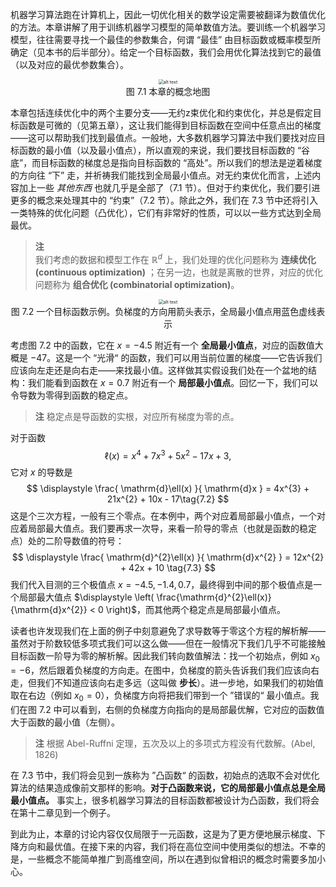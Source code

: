 
机器学习算法跑在计算机上，因此一切优化相关的数学设定需要被翻译为数值优化的方法。本章讲解了用于训练机器学习模型的简单数值方法。要训练一个机器学习模型，往往需要寻找一个最佳的参数集合，何谓 “最佳” 由目标函数或概率模型所确定（见本书的后半部分）。给定一个目标函数，我们会用优化算法找到它的最值（以及对应的最优参数集合）。

<center>
<img src="ch7/attachments/Pasted%20image%2020250625153238.png" alt="alt text" style="zoom:50%;">
</center>
<center>图 7.1 本章的概念地图</center>

本章包括连续优化中的两个主要分支——无约z束优化和约束优化，并总是假定目标函数是可微的（见第五章），这让我们能得到目标函数在空间中任意点出的梯度——这可以帮助我们找到最值点。一般地，大多数机器学习算法中我们要找对应目标函数的最小值（以及最小值点），所以直观的来说，我们要找目标函数的 “谷底”，而目标函数的梯度总是指向目标函数的 “高处”。所以我们的想法是逆着梯度的方向往 “下” 走，并祈祷我们能找到全局最小值点。对无约束优化而言，上述内容加上一些 *其他东西* 也就几乎是全部了（7.1 节）。但对于约束优化，我们要引进更多的概念来处理其中的 “约束”（7.2 节）。除此之外，我们在 7.3 节中还将引入一类特殊的优化问题（凸优化），它们有非常好的性质，可以以一些方式达到全局最优。

> **注**  
> 我们考虑的数据和模型工作在 $\mathbb{R}^{d}$ 上，我们处理的优化问题称为 **连续优化 (continuous optimization)** ；在另一边，也就是离散的世界，对应的优化问题称为 **组合优化 (combinatorial optimization)**。

<center>
<img src="ch7/attachments/Pasted%20image%2020250625151536.png" alt="alt text" style="zoom:50%;">
</center>
<center>图 7.2 一个目标函数示例。负梯度的方向用箭头表示，全局最小值点用蓝色虚线表示</center>

考虑图 7.2 中的函数，它在 $x = -4.5$ 附近有一个 **全局最小值点**，对应的函数值大概是 $-47$。这是一个 “光滑“ 的函数，我们可以用当前位置的梯度——它告诉我们应该向左走还是向右走——来找最小值。这样做其实假设我们处在一个盆地的结构：我们能看到函数在 $x = 0.7$ 附近有一个 **局部最小值点**。回忆一下，我们可以令导数为零得到函数的稳定点。

> **注**
> 稳定点是导函数的实根，对应所有梯度为零的点。

对于函数
$$
\ell(x) = x^{4} + 7x^{3} + 5x^{2} - 17x + 3, \tag{7.1}
$$
它对 $x$ 的导数是
$$
\displaystyle \frac{ \mathrm{d}\ell(x) }{ \mathrm{d}x } = 4x^{3} + 21x^{2} + 10x - 17\tag{7.2}
$$
这是个三次方程，一般有三个零点。在本例中，两个对应着局部最小值点，一个对应着局部最大值点。我们要再求一次导，来看一阶导的零点（也就是函数的稳定点）处的二阶导数值的符号：
$$
\displaystyle \frac{ \mathrm{d}^{2}\ell(x) }{ \mathrm{d}x^{2} } = 12x^{2} + 42x + 10 \tag{7.3}
$$
我们代入目测的三个极值点 $x = -4.5, -1.4, 0.7$，最终得到中间的那个极值点是一个局部最大值点 $\displaystyle \left( \frac{\mathrm{d}^{2}\ell(x)}{\mathrm{d}x^{2}} < 0 \right)$，而其他两个稳定点是局部最小值点。

读者也许发现我们在上面的例子中刻意避免了求导数等于零这个方程的解析解——虽然对于阶数较低多项式我们可以这么做——但在一般情况下我们几乎不可能接触目标函数一阶导为零的解析解。因此我们转向数值解法：找一个初始点，例如 $x_{0} = -6$，然后跟着负梯度的方向走。在图中，负梯度的箭头告诉我们我们应该向右走，但我们不知道应该向右走多远（这叫做 **步长**）。进一步地，如果我们的初始值取在右边（例如 $x_{0} = 0$），负梯度方向将把我们带到一个 ”错误的“ 最小值点。我们在图 7.2 中可以看到，右侧的负梯度方向指向的是局部最优解，它对应的函数值大于函数的最小值（左侧）。

> **注**
> 根据 Abel-Ruffni 定理，五次及以上的多项式方程没有代数解。(Abel, 1826)

在 7.3 节中，我们将会见到一族称为 ”凸函数“ 的函数，初始点的选取不会对优化算法的结果造成像前文那样的影响。**对于凸函数来说，它的局部最小值点总是全局最小值点。** 事实上，很多机器学习算法的目标函数都被设计为凸函数，我们将会在第十二章见到一个例子。

到此为止，本章的讨论内容仅仅局限于一元函数，这是为了更方便地展示梯度、下降方向和最优值。在接下来的内容，我们将在高位空间中使用类似的想法。不幸的是，一些概念不能简单推广到高维空间，所以在遇到似曾相识的概念时需要多加小心。


